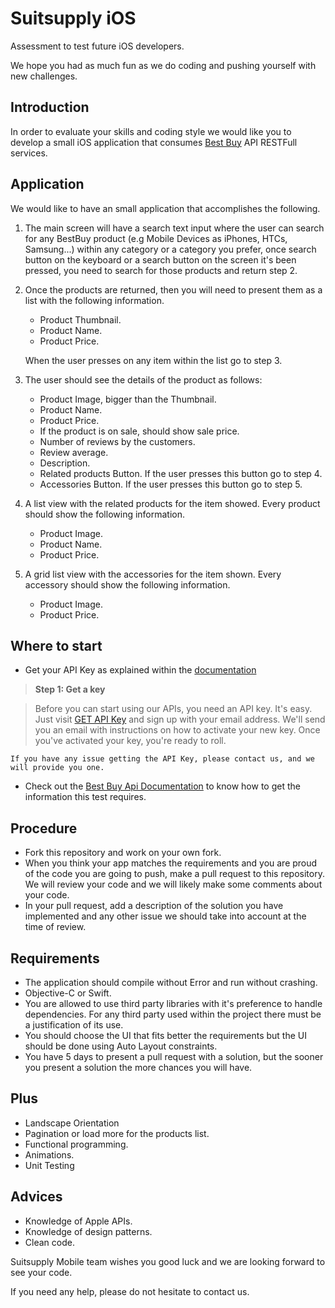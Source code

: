 Suitsupply iOS 
==============

Assessment to test future iOS developers. 

We hope you had as much fun as we do coding and pushing yourself with new challenges.

## Introduction

In order to evaluate your skills and coding style we would like you to develop a small iOS application that consumes [Best Buy](https://developer.bestbuy.com/) API RESTFull services.

## Application

We would like to have an small application that accomplishes the following.

1. The main screen will have a search text input where the user can search for any BestBuy product (e.g Mobile Devices as iPhones, HTCs, Samsung...) within any category or a category you prefer, once search button on the keyboard or a search button on the screen it's been pressed, you need to search for those products and return step 2. 

2. Once the products are returned, then you will need to present them as a list with the following information.
	* Product Thumbnail.
	* Product Name.
	* Product Price.
	 
	When the user presses on any item within the list go to step 3.

3. The user should see the details of the product as follows:
	* Product Image, bigger than the Thumbnail.
	* Product Name.
	* Product Price.
	* If the product is on sale, should show sale price.
	* Number of reviews by the customers.
	* Review average.
	* Description.
	* Related products Button. If the user presses this button go to step 4.
	* Accessories Button. If the user presses this button go to step 5.

4. A list view with the related products for the item showed. Every product should show the following information.
	* Product Image.
	* Product Name.
	* Product Price.
	 
5. A grid list view with the accessories for the item shown. Every accessory should show the following information.
	* Product Image.
	* Product Price.

## Where to start

* Get your API Key as explained within the [documentation](https://developer.bestbuy.com/get-started)

> **Step 1: Get a key**

> Before you can start using our APIs, you need an API key. It's easy. Just visit [GET API Key](https://remix.mashery.com/member/register) and sign up with your email address. 
We'll send you an email with instructions on how to activate your new key. 
Once you've activated your key, you're ready to roll.

```
If you have any issue getting the API Key, please contact us, and we will provide you one.
```

* Check out the [Best Buy Api Documentation](https://developer.bestbuy.com/documentation) to know how to get the information this test requires. 

## Procedure

* Fork this repository and work on your own fork.
* When you think your app matches the requirements and you are proud of the code you are going to push, make a pull request to this repository. We will review your code and we will likely make some comments about your code.
* In your pull request, add a description of the solution you have implemented and any other issue we should take into account at the time of review.

## Requirements

* The application should compile without Error and run without crashing.
* Objective-C or Swift.
* You are allowed to use third party libraries with it's preference to handle dependencies. For any third party used within the project there must be a justification of its use.
* You should choose the UI that fits better the requirements but the UI should be done using Auto Layout constraints.
* You have 5 days to present a pull request with a solution, but the sooner you present a solution the more chances you will have.

## Plus

* Landscape Orientation
* Pagination or load more for the products list.
* Functional programming.
* Animations.
* Unit Testing

## Advices

* Knowledge of Apple APIs.
* Knowledge of design patterns.
* Clean code.

Suitsupply Mobile team wishes you good luck and we are looking forward to see your code. 

If you need any help, please do not hesitate to contact us.
